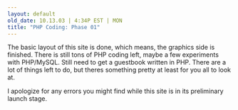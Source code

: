 ```yaml
---
layout: default
old_date: 10.13.03 | 4:34P EST | MON
title: "PHP Coding: Phase 01"
---
```


The basic layout of this site is done, which means, the graphics side is
finished. There is still tons of PHP coding left, maybe a few experiments with
PHP/MySQL. Still need to get a guestbook written in PHP. There are a lot of
things left to do, but theres something pretty at least for you all to look
at.

I apologize for any errors you might find while this site is in its
preliminary launch stage.
